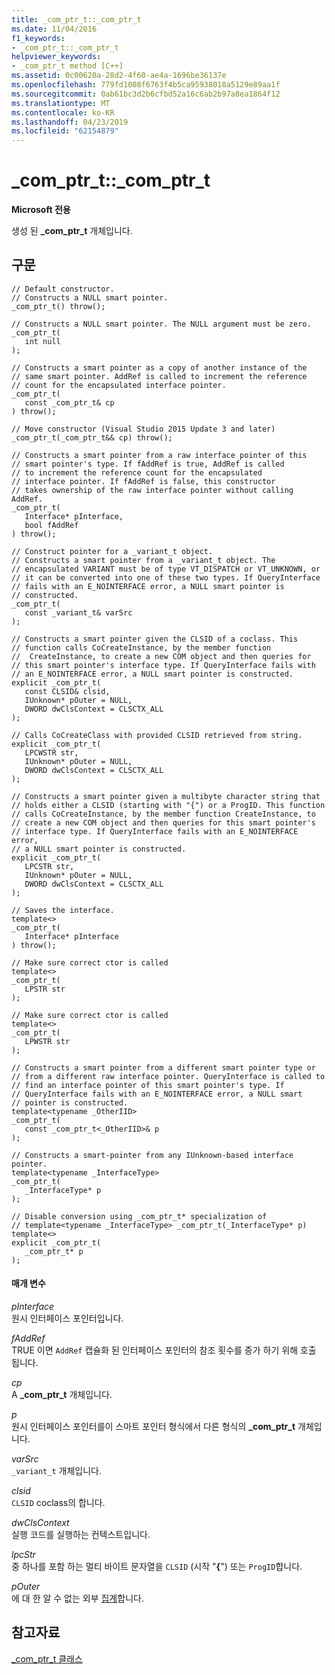 ```yaml
---
title: _com_ptr_t::_com_ptr_t
ms.date: 11/04/2016
f1_keywords:
- _com_ptr_t::_com_ptr_t
helpviewer_keywords:
- _com_ptr_t method [C++]
ms.assetid: 0c00620a-28d2-4f60-ae4a-1696be36137e
ms.openlocfilehash: 779fd1008f6763f4b5ca95938018a5129e89aa1f
ms.sourcegitcommit: 0ab61bc3d2b6cfbd52a16c6ab2b97a8ea1864f12
ms.translationtype: MT
ms.contentlocale: ko-KR
ms.lasthandoff: 04/23/2019
ms.locfileid: "62154879"
---
```

# <a name="comptrtcomptrt"></a>_com_ptr_t::_com_ptr_t

**Microsoft 전용**

생성 된 **_com_ptr_t** 개체입니다.

## <a name="syntax"></a>구문

```
// Default constructor.
// Constructs a NULL smart pointer.
_com_ptr_t() throw();

// Constructs a NULL smart pointer. The NULL argument must be zero.
_com_ptr_t(
   int null
);

// Constructs a smart pointer as a copy of another instance of the
// same smart pointer. AddRef is called to increment the reference
// count for the encapsulated interface pointer.
_com_ptr_t(
   const _com_ptr_t& cp
) throw();

// Move constructor (Visual Studio 2015 Update 3 and later)
_com_ptr_t(_com_ptr_t&& cp) throw();

// Constructs a smart pointer from a raw interface pointer of this
// smart pointer's type. If fAddRef is true, AddRef is called
// to increment the reference count for the encapsulated
// interface pointer. If fAddRef is false, this constructor
// takes ownership of the raw interface pointer without calling AddRef.
_com_ptr_t(
   Interface* pInterface,
   bool fAddRef
) throw();

// Construct pointer for a _variant_t object.
// Constructs a smart pointer from a _variant_t object. The
// encapsulated VARIANT must be of type VT_DISPATCH or VT_UNKNOWN, or
// it can be converted into one of these two types. If QueryInterface
// fails with an E_NOINTERFACE error, a NULL smart pointer is
// constructed.
_com_ptr_t(
   const _variant_t& varSrc
);

// Constructs a smart pointer given the CLSID of a coclass. This
// function calls CoCreateInstance, by the member function
//  CreateInstance, to create a new COM object and then queries for
// this smart pointer's interface type. If QueryInterface fails with
// an E_NOINTERFACE error, a NULL smart pointer is constructed.
explicit _com_ptr_t(
   const CLSID& clsid, 
   IUnknown* pOuter = NULL, 
   DWORD dwClsContext = CLSCTX_ALL
);

// Calls CoCreateClass with provided CLSID retrieved from string.
explicit _com_ptr_t(
   LPCWSTR str, 
   IUnknown* pOuter = NULL, 
   DWORD dwClsContext = CLSCTX_ALL
);

// Constructs a smart pointer given a multibyte character string that
// holds either a CLSID (starting with "{") or a ProgID. This function
// calls CoCreateInstance, by the member function CreateInstance, to
// create a new COM object and then queries for this smart pointer's
// interface type. If QueryInterface fails with an E_NOINTERFACE error,
// a NULL smart pointer is constructed.
explicit _com_ptr_t(
   LPCSTR str,
   IUnknown* pOuter = NULL,
   DWORD dwClsContext = CLSCTX_ALL
);

// Saves the interface.
template<> 
_com_ptr_t(
   Interface* pInterface
) throw();

// Make sure correct ctor is called
template<> 
_com_ptr_t(
   LPSTR str
);

// Make sure correct ctor is called
template<> 
_com_ptr_t(
   LPWSTR str
);

// Constructs a smart pointer from a different smart pointer type or
// from a different raw interface pointer. QueryInterface is called to
// find an interface pointer of this smart pointer's type. If
// QueryInterface fails with an E_NOINTERFACE error, a NULL smart
// pointer is constructed.
template<typename _OtherIID> 
_com_ptr_t(
   const _com_ptr_t<_OtherIID>& p
);

// Constructs a smart-pointer from any IUnknown-based interface pointer.
template<typename _InterfaceType>
_com_ptr_t(
   _InterfaceType* p
);

// Disable conversion using _com_ptr_t* specialization of
// template<typename _InterfaceType> _com_ptr_t(_InterfaceType* p)
template<> 
explicit _com_ptr_t(
   _com_ptr_t* p
);
```

#### <a name="parameters"></a>매개 변수

*pInterface*<br/>
원시 인터페이스 포인터입니다.

*fAddRef*<br/>
TRUE 이면 `AddRef` 캡슐화 된 인터페이스 포인터의 참조 횟수를 증가 하기 위해 호출 됩니다.

*cp*<br/>
A **_com_ptr_t** 개체입니다.

*p*<br/>
원시 인터페이스 포인터를이 스마트 포인터 형식에서 다른 형식의 **_com_ptr_t** 개체입니다.

*varSrc*<br/>
`_variant_t` 개체입니다.

*clsid*<br/>
`CLSID` coclass의 합니다.

*dwClsContext*<br/>
실행 코드를 실행하는 컨텍스트입니다.

*lpcStr*<br/>
중 하나를 포함 하는 멀티 바이트 문자열을 `CLSID` (시작 "**{**") 또는 `ProgID`합니다.

*pOuter*<br/>
에 대 한 알 수 없는 외부 [집계](/windows/desktop/com/aggregation)합니다.

## <a name="see-also"></a>참고자료

[_com_ptr_t 클래스](../cpp/com-ptr-t-class.md)